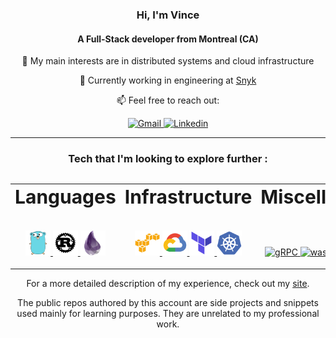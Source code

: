<h3 align="center">Hi, I'm Vince</h3>
<h4 align="center">A Full-Stack developer from Montreal (CA)</h4>

<p align="center"> 🌱 My main interests are in distributed systems and cloud infrastructure</p>
<p align="center"> 💼 Currently working in engineering at <a href="https://snyk.io/">Snyk</a></p>
<p align="center"> 📫 Feel free to reach out:
<p align="center"> 
   <a href="mailto:vincent.desloover.dev@gmail.com"><img src="https://img.shields.io/badge/Gmail-D14836?style=for-the-badge&logo=gmail&logoColor=white"/ alt="Gmail"> </a>
   <a href="https://www.linkedin.com/in/vincent-desloover/"><img src="https://img.shields.io/badge/LinkedIn-0077B5?style=for-the-badge&logo=linkedin&logoColor=white" alt="Linkedin"/> </a>
</p> 

<hr/>

<h3 align="center">Tech that I'm looking to explore further :</h3>
  
<table border="0" align="center">
  <table border="0" align="center">
 <tr>
   <td><b style="font-size:30px">Languages</b></td>
   <td><b style="font-size:30px">Infrastructure</b></td>
   <td><b style="font-size:30px">Miscellaneous</b></td>
 </tr>
 <tr>
  <td>
    <br/>
    <p align="center"> 
      <a href="https://golang.org" title="Go" target="_blank"> 
        <img src="https://raw.githubusercontent.com/devicons/devicon/master/icons/go/go-original.svg" alt="go" width="40" height="40"/>
      </a>
      <a href="https://www.rust-lang.org/" title="Rust" target="_blank"> 
        <img src="https://raw.githubusercontent.com/devicons/devicon/master/icons/rust/rust-plain.svg" alt="go" width="40" height="40"/>
      </a>
      <a href="https://elixir-lang.org/" title="Elixir" target="_blank"> 
        <img src="https://raw.githubusercontent.com/devicons/devicon/master/icons/elixir/elixir-original.svg" alt="c" width="40" height="40"/> 
      </a> 
    </p>
  </td>
  <td>
     <br/>
     <p align="center"> 
      <a href="https://aws.amazon.com/" title="AWS" target="_blank"> 
        <img src="https://raw.githubusercontent.com/devicons/devicon/master/icons/amazonwebservices/amazonwebservices-original.svg" alt="aws" width="40" height="40"/> 
      </a>
      <a href="https://cloud.google.com/" title="GCP" target="_blank"> 
        <img src="https://raw.githubusercontent.com/devicons/devicon/master/icons/googlecloud/googlecloud-original.svg" alt="gcp" width="40" height="40"/>
      <a href="https://www.terraform.io/" title="Terraform" target="_blank"> 
        <img src="https://raw.githubusercontent.com/devicons/devicon/master/icons/terraform/terraform-original.svg" alt="terraform" width="40" height="40"/>
      <a href="https://kubernetes.io/" title="Kubernetes" target="_blank"> 
        <img src="https://raw.githubusercontent.com/devicons/devicon/master/icons/kubernetes/kubernetes-plain.svg" alt="kubernetes" width="40" height="40"/> 
      </a>
     </p>
   </td>
  <td>
    <br/>
    <p align="center">
      <a href="https://grpc.io/" title="gRPC" target="_blank"> 
        <img src="https://grpc.io/img/logos/grpc-logo.png" alt="gRPC" width="60" height="40"/> 
      </a>
      <a href="https://webassembly.org/" title="WASM" target="_blank"> 
        <img src="https://upload.wikimedia.org/wikipedia/commons/thumb/1/1f/WebAssembly_Logo.svg/1200px-WebAssembly_Logo.svg.png" alt="wasm" width="40" height="40"/> 
      </a>
      <a href="https://prometheus.io/" title="Prometheus" target="_blank"> 
        <img src="https://raw.githubusercontent.com/devicons/devicon/master/icons/prometheus/prometheus-original.svg" alt="prometheus" width="40" height="40"/> 
      </a>
      <a href="https://redis.io/" title="Redis" target="_blank"> 
        <img src="https://raw.githubusercontent.com/devicons/devicon/master/icons/redis/redis-original.svg" alt="redis" width="40" height="40"/> 
      </a>
    <p>
  </td>
  </tr>
</table>
 
<p align="center">For a more detailed description of my experience, check out my <a href="https://vincedeslo.github.io/">site</a>.<p>
<p align="center">The public repos authored by this account are side projects and snippets used mainly for learning purposes. They are unrelated to my professional work.<p>
